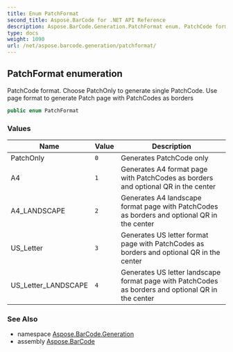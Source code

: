 ```yaml
---
title: Enum PatchFormat
second_title: Aspose.BarCode for .NET API Reference
description: Aspose.BarCode.Generation.PatchFormat enum. PatchCode format. Choose PatchOnly to generate single PatchCode. Use page format to generate Patch page with PatchCodes as borders
type: docs
weight: 1090
url: /net/aspose.barcode.generation/patchformat/
---
```

## PatchFormat enumeration

PatchCode format. Choose PatchOnly to generate single PatchCode. Use page format to generate Patch page with PatchCodes as borders

```csharp
public enum PatchFormat
```

### Values

| Name | Value | Description |
| --- | --- | --- |
| PatchOnly | `0` | Generates PatchCode only |
| A4 | `1` | Generates A4 format page with PatchCodes as borders and optional QR in the center |
| A4_LANDSCAPE | `2` | Generates A4 landscape format page with PatchCodes as borders and optional QR in the center |
| US_Letter | `3` | Generates US letter format page with PatchCodes as borders and optional QR in the center |
| US_Letter_LANDSCAPE | `4` | Generates US letter landscape format page with PatchCodes as borders and optional QR in the center |

### See Also

* namespace [Aspose.BarCode.Generation](../../aspose.barcode.generation/)
* assembly [Aspose.BarCode](../../)



